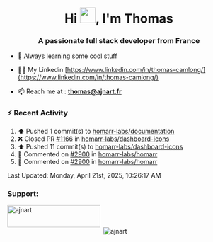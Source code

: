 <h1 align="center">Hi <img height="35px" src="https://raw.githubusercontent.com/MartinHeinz/MartinHeinz/master/wave.gif" width="35px"/>, I'm Thomas</h1>
<h3 align="center">A passionate full stack developer from France</h3>

- 🌱 Always learning some cool stuff 

- 👨‍💻 My Linkedin [https://www.linkedin.com/in/thomas-camlong/](https://www.linkedin.com/in/thomas-camlong/)

- 📫 Reach me at : **thomas@ajnart.fr**

### :zap: Recent Activity

<!--RECENT_ACTIVITY:start-->
1. ⬆️ Pushed 1 commit(s) to [homarr-labs/documentation](https://github.com/homarr-labs/documentation)<br>
2. ❌ Closed PR [#1166](https://github.com/homarr-labs/dashboard-icons/pull/1166) in [homarr-labs/dashboard-icons](https://github.com/homarr-labs/dashboard-icons)<br>
3. ⬆️ Pushed 11 commit(s) to [homarr-labs/dashboard-icons](https://github.com/homarr-labs/dashboard-icons)<br>
4. 💬 Commented on [#2900](https://github.com/homarr-labs/homarr/pull/2900#issuecomment-2816600592) in [homarr-labs/homarr](https://github.com/homarr-labs/homarr)<br>
5. 💬 Commented on [#2900](https://github.com/homarr-labs/homarr/pull/2900#issuecomment-2816600327) in [homarr-labs/homarr](https://github.com/homarr-labs/homarr)<br>
<!--RECENT_ACTIVITY:end-->

<!--RECENT_ACTIVITY:last_update-->
Last Updated: Monday, April 21st, 2025, 10:26:17 AM
<!--RECENT_ACTIVITY:last_update_end-->
<h3 align="left">Support:</h3>
<p><a href="https://ko-fi.com/ajnart"> <img align="left" src="https://cdn.ko-fi.com/cdn/kofi3.png?v=3" height="50" width="210" alt="ajnart" /></a></p><br><br>

<p>&nbsp;<img align="center" src="https://github-readme-stats.vercel.app/api?username=ajnart&show_icons=true&theme=tokyonight&locale=en" alt="ajnart" /></p>

